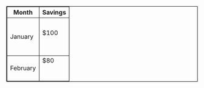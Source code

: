 <table border="1" style="border:1px solid black;">
  <tr>
    <th>Month</th>
    <th>Savings</th>
  </tr>
  <tr>
    <td height="100" valign="middle">January</td>
    <td height="100">$100<br><br></td>
  </tr>
  <tr>
    <td valign="middle">February</td>
    <td>$80<br><br><br></td>
  </tr>
</table>

